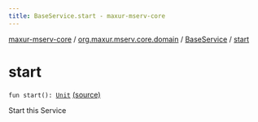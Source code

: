```yaml
---
title: BaseService.start - maxur-mserv-core
---
```


[maxur-mserv-core](../../index.html) / [org.maxur.mserv.core.domain](../index.html) / [BaseService](index.html) / [start](.)

# start

`fun start(): `[`Unit`](https://kotlinlang.org/api/latest/jvm/stdlib/kotlin/-unit/index.html) [(source)](https://github.com/myunusov/maxur-mserv/tree/master/maxur-mserv-core/src/main/kotlin/org/maxur/mserv/core/domain/BaseService.kt#L30)

Start this Service

